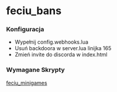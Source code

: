 # feciu_bans

### Konfiguracja
* Wypełnij config.webhooks.lua
* Usuń backdoora w server.lua linijka 165
* Zmień invite do discorda w index.html

### Wymagane Skrypty
[feciu_minigames](https://github.com/Feciuuu/feciu_minigames)
